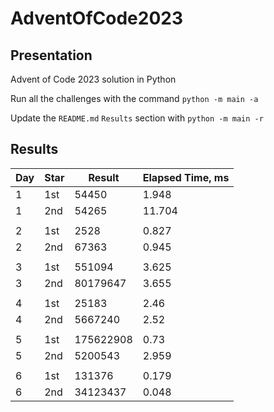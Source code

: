 # AdventOfCode2023

## Presentation

Advent of Code 2023 solution in Python

Run all the challenges with the command `python -m main -a`

Update the `README.md` `Results` section with `python -m main -r`

## Results
|   Day | Star   |    Result |   Elapsed Time, ms |
|-------|--------|-----------|--------------------|
|     1 | 1st    |     54450 |              1.948 |
|     1 | 2nd    |     54265 |             11.704 |
|       |        |           |                    |
|     2 | 1st    |      2528 |              0.827 |
|     2 | 2nd    |     67363 |              0.945 |
|       |        |           |                    |
|     3 | 1st    |    551094 |              3.625 |
|     3 | 2nd    |  80179647 |              3.655 |
|       |        |           |                    |
|     4 | 1st    |     25183 |              2.46  |
|     4 | 2nd    |   5667240 |              2.52  |
|       |        |           |                    |
|     5 | 1st    | 175622908 |              0.73  |
|     5 | 2nd    |   5200543 |              2.959 |
|       |        |           |                    |
|     6 | 1st    |    131376 |              0.179 |
|     6 | 2nd    |  34123437 |              0.048 |
